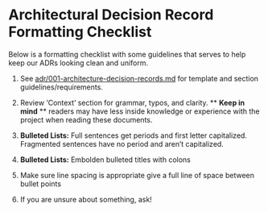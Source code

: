 # Architectural Decision Record Formatting Checklist
Below is a formatting checklist with some guidelines that serves to help keep our ADRs looking clean and uniform.

1. See [adr/001-architecture-decision-records.md](001-architecture-decision-records.md) for template and section guidelines/requirements.


2. Review ‘Context’ section for grammar, typos, and clarity. ** **Keep in mind** ** readers may have less inside knowledge or experience with the project when reading these documents.


2. **Bulleted Lists:** Full sentences get periods and first letter capitalized. Fragmented sentences have no period and aren’t capitalized.


3. **Bulleted Lists:** Embolden bulleted titles with colons


4. Make sure line spacing is appropriate give a full line of space between bullet points


5. If you are unsure about something, ask!